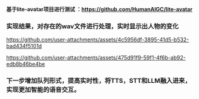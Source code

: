 #### 基于lite-avatar项目进行测试 ：https://github.com/HumanAIGC/lite-avatar

### 实现结果，对存在的wav文件进行处理，实时显示出人物的变化


https://github.com/user-attachments/assets/4c5956df-3895-41d5-b532-bad434f5101d


https://github.com/user-attachments/assets/475d91f9-59f1-4f6b-ab92-edb8b46be4be



### 下一步增加队列形式，提高实时性，将TTS，STT和LLM融入进来，实现更加智能的语音交互。
